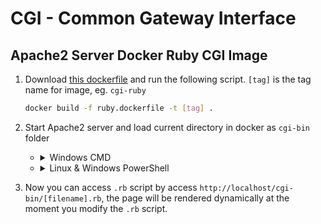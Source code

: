 # CGI - Common Gateway Interface

## Apache2 Server Docker Ruby CGI Image

1. Download [this dockerfile][df] and run the following script. `[tag]` is the tag name for image, eg. `cgi-ruby`

    ```sh
    docker build -f ruby.dockerfile -t [tag] .
    ```

1. Start Apache2 server and load current directory in docker as `cgi-bin` folder

    - <details><summary>Windows CMD</summary>

        ```sh
        docker run -dit -p 80:80 -v "%cd%":/usr/lib/cgi-bin cgi-ruby
        ```
        </details>

    - <details><summary>Linux & Windows PowerShell</summary>

        ```sh
        docker run -dit -p 80:80 -v ${pwd}:/usr/lib/cgi-bin cgi-ruby
        ```
        </details>

1. Now you can access `.rb` script by access `http://localhost/cgi-bin/[filename].rb`, the page will be rendered dynamically at the moment you modify the `.rb` script.

<!-- links -->
[df]: res/cgi-ruby.dockerfile